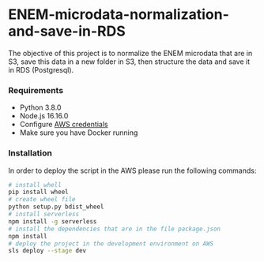 # ENEM-microdata-normalization-and-save-in-RDS

The objective of this project is to normalize the ENEM microdata that are in S3, save this data in a new folder in S3, then structure the data and save it in RDS (Postgresql).

### Requirements

* Python 3.8.0
* Node.js 16.16.0
* Configure [AWS credentials](https://serverless.com/framework/docs/providers/aws/guide/credentials/)
* Make sure you have Docker running

### Installation

In order to deploy the script in the AWS please run the following commands:

```sh
# install whell
pip install wheel
# create wheel file
python setup.py bdist_wheel
# install serverless
npm install -g serverless
# install the dependencies that are in the file package.json
npm install
# deploy the project in the development environment on AWS
sls deploy --stage dev
```